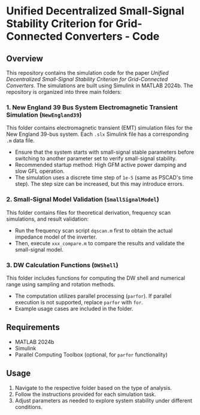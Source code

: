 # Unified Decentralized Small-Signal Stability Criterion for Grid-Connected Converters - Code

## Overview
This repository contains the simulation code for the paper *Unified Decentralized Small-Signal Stability Criterion for Grid-Connected Converters*. The simulations are built using Simulink in MATLAB 2024b. The repository is organized into three main folders:

### 1. New England 39 Bus System Electromagnetic Transient Simulation (`NewEngland39`)
This folder contains electromagnetic transient (EMT) simulation files for the New England 39-bus system. Each `.slx` Simulink file has a corresponding `.m` data file.

- Ensure that the system starts with small-signal stable parameters before switching to another parameter set to verify small-signal stability.
- Recommended startup method: High GFM active power damping and slow GFL operation.
- The simulation uses a discrete time step of `1e-5` (same as PSCAD's time step). The step size can be increased, but this may introduce errors.

### 2. Small-Signal Model Validation (`SmallSignalModel`)
This folder contains files for theoretical derivation, frequency scan simulations, and result validation:

- Run the frequency scan script `dqscan.m` first to obtain the actual impedance model of the inverter.
- Then, execute `xxx_compare.m` to compare the results and validate the small-signal model.

### 3. DW Calculation Functions (`DWShell`)
This folder includes functions for computing the DW shell and numerical range using sampling and rotation methods.

- The computation utilizes parallel processing (`parfor`). If parallel execution is not supported, replace `parfor` with `for`.
- Example usage cases are included in the folder.

## Requirements
- MATLAB 2024b
- Simulink
- Parallel Computing Toolbox (optional, for `parfor` functionality)

## Usage
1. Navigate to the respective folder based on the type of analysis.
2. Follow the instructions provided for each simulation task.
3. Adjust parameters as needed to explore system stability under different conditions.


